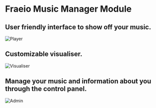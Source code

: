 # Fraeio Music Manager Module
## User friendly interface to show off your music.
![Player](https://raw.githubusercontent.com/LovBlueFox/Fxci-MusicPlayer/master/.github/Images/Player-15Sept19.png)

## Customizable visualiser.
![Visualiser](https://raw.githubusercontent.com/LovBlueFox/Fxci-MusicPlayer/master/.github/Images/Visualiser-15Sept19.png)

## Manage your music and information about you through the control panel.
![Admin](https://raw.githubusercontent.com/LovBlueFox/Fxci-MusicPlayer/master/.github/Images/Admin-15Sept19.png)
